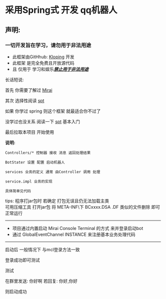 # 采用Spring式 开发 qq机器人

## 声明:

### 一切开发旨在学习，请勿用于非法用途

- 此框架由GitHhub: [Kloping](https://github.com/Kloping) 开发
- 此框架 是完全免费且开放源代码
- 且 仅用于 学习和娱乐<u><b><i>禁止用于非法用途</i></b></u>

长话短说:

首先 你需要了解过 [Mirai](https://github.com/mamoe/mirai)

其次 选择性阅读 [spt](https://github.com/Kloping/my-spring-tool)

如果 你学过 spring 则这个框架 就最适合你不过了

没学过也没关系 阅读一下 [spt](https://github.com/Kloping/my-spring-tool) 基本入门

最后拉取本项目 开始使用

**说明:**<br>

    Controllers/* 控制器 接收 消息 返回处理结果

    BotStater 设置 配置 启动机器人

    services 业务的定义 通常 由Controller 调用 处理
    
    service.impl 业务的实现 

    具体简单见代码

tips: 程序打jar包时 若确定 打包无误且仍无法加载主类<br>
可用压缩工具 打开jar包 将 META-INF\下 BCxxxx.DSA .DF 类似的文件删除 即可正常运行

<hr> 

- 项目通过内置启动 Mirai Console Terminal 的方式 来并登录启动bot
- 通过 GlobalEventChannel INSTANCE 来注册基本业务处理代码

<hr>

启动后 一般情况下 与mcl登录方法一致

登录成功即可测试

测试

在群里发送: 你好啊 若回复: 你好,你好

则启动成功
